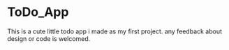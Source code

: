 # ToDo_App

This is a cute little todo app i made as my first project. 
any feedback about design or code is welcomed.
